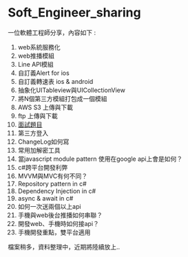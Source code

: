 # Soft_Engineer_sharing
一位軟體工程師分享，內容如下 : 

1. web系統服務化
2. web推播模組
3. Line API模組
4. 自訂義Alert for ios
5. 自訂義轉速表 ios & android
6. 抽象化UITableview與UICollectionView
7. 將N個第三方模組打包成一個模組
8. AWS S3 上傳與下載
9. ftp 上傳與下載
10. [面試題目](https://github.com/JustinZelus/CCWork_Demo)
11. 第三方登入
12. ChangeLog如何寫
13. 常用加解密工具
14. 當javascript module pattern 使用在google api上會是如何？
15. c#跨平台開發利弊
16. MVVM與MVC有何不同？
17. Repository pattern in c#
18. Dependency Injection in c#
19. async & await in c#
20. 如何一次送兩個以上api
21. 手機與web後台推播如何串聯？
22. 開發web、手機時如何接api？
23. 手機開發重點，雙平台適用


檔案稍多，資料整理中，近期將陸續放上..
